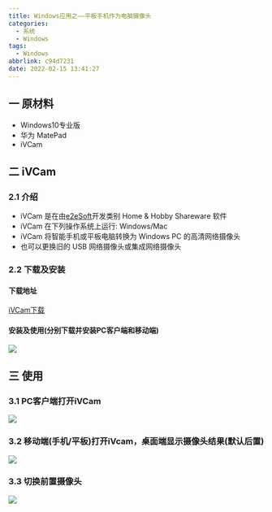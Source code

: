 ```yaml
---
title: Windows应用之——平板手机作为电脑摄像头
categories:
  - 系统
  - Windows
tags:
  - Windows
abbrlink: c94d7231
date: 2022-02-15 13:41:27
---
```

## 一 原材料

* Windows10专业版
* 华为 MatePad
* iVCam

<!--more-->

## 二 iVCam

### 2.1 介绍

* iVCam 是在由[e2eSoft](https://www.updatestar.com/publisher/e2esoft-1396)开发类别 Home & Hobby Shareware 软件
* iVCam 在下列操作系统上运行: Windows/Mac
* iVCam 将智能手机或平板电脑转换为 Windows PC 的高清网络摄像头
* 也可以更换旧的 USB 网络摄像头或集成网络摄像头

### 2.2 下载及安装

#### 下载地址

[iVCam下载](https://www.e2esoft.com/ivcam/#google_vignette)

#### 安装及使用(分别下载并安装PC客户端和移动端)

![][1]

## 三 使用

### 3.1 PC客户端打开iVCam
![][2]

### 3.2 移动端(手机/平板)打开iVcam，桌面端显示摄像头结果(默认后置)
![][3]

### 3.3 切换前置摄像头
![][4]




[1]:https://cdn.staticaly.com/gh/PGzxc/CDN/master/blog-windows/windows-icam-softdownload-file.png
[2]:https://cdn.staticaly.com/gh/PGzxc/CDN/master/blog-windows/windows-ivcam-desktop-open.png
[3]:https://cdn.staticaly.com/gh/PGzxc/CDN/master/blog-windows/windows-ivcam-desktop-connect-view.png
[4]:https://cdn.staticaly.com/gh/PGzxc/CDN/master/blog-windows/windows-ivcam-camera-switch.png